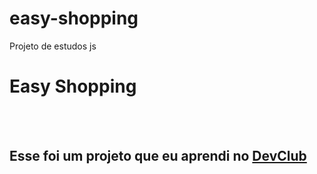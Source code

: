 # easy-shopping
Projeto de estudos js
<h1>Easy Shopping</h1>
<br>
<br>
<h2>Esse foi um projeto que eu aprendi no <a href="//rodolfomori.com.br/devclub">DevClub</a></h2>
